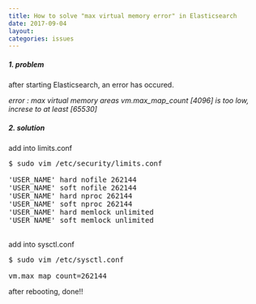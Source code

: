 ```yaml
---
title: How to solve "max virtual memory error" in Elasticsearch
date: 2017-09-04
layout:
categories: issues
---
```


##### 1. problem
after starting Elasticsearch, an error has occured.

<em>error : max virtual memory areas vm.max_map_count [4096] is too low,
increse to at least [65530]</em>
<br>

##### 2. solution

add into limits.conf
<pre>
$ sudo vim /etc/security/limits.conf

'USER_NAME' hard nofile 262144
'USER_NAME' soft nofile 262144
'USER_NAME' hard nproc 262144
'USER_NAME' soft nproc 262144
'USER_NAME' hard memlock unlimited
'USER_NAME' soft memlock unlimited
</pre>

<br>
add into sysctl.conf

<pre>
$ sudo vim /etc/sysctl.conf

vm.max_map_count=262144
</pre>

after rebooting, done!!
